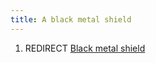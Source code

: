 ```yaml
---
title: A black metal shield
---
```


1.  REDIRECT [Black metal shield](Black_metal_shield "wikilink")
